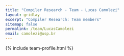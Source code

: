 ```yaml
---
title: "Compiler Research - Team - Lucas Camolezi"
layout: gridlay
excerpt: "Compiler Research: Team members"
sitemap: false
permalink: /team/LucasCamolezi
email: camolezi@usp.br
---
```


{% include team-profile.html %}
